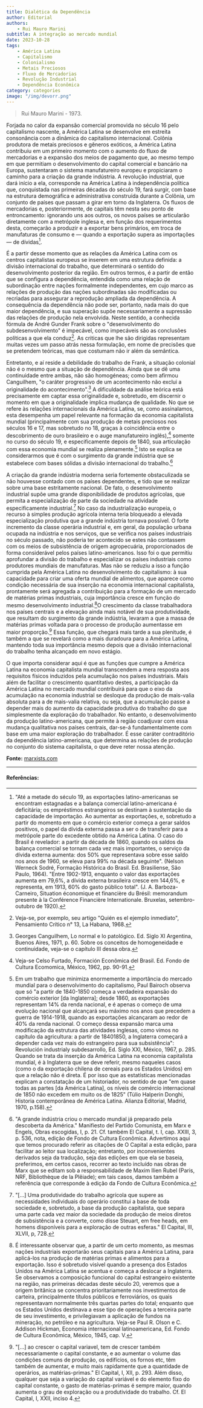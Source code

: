 ```yaml
---
title: Dialética da Dependência
author: Editorial
authors:
    - Rui Mauro Marini
subtitle: A integração ao mercado mundial
date: 2023-10-28
tags:
    - América Latina
    - Capitalismo
    - Colonialismo
    - Metais Preciosos
    - Fluxo de Mercadorias
    - Revolução Industrial
    - Dependência Econômica
category: categories
image: "/img/devorr.png"
---
```


> Rui Mauro Marini - 1973.

Forjada no calor da expansão comercial promovida no século 16 pelo capitalismo nascente, a América Latina se desenvolve em estreita consonância com a dinâmica do capitalismo internacional. Colônia produtora de metais preciosos e gêneros exóticos, a América Latina contribuiu em um primeiro momento com o aumento do fluxo de mercadorias e a expansão dos meios de pagamento que, ao mesmo tempo em que permitiam o desenvolvimento do capital comercial e bancário na Europa, sustentaram o sistema manufatureiro europeu e propiciaram o caminho para a criação da grande indústria. A revolução industrial, que dará início a ela, corresponde na América Latina à independência política que, conquistada nas primeiras décadas do século 19, fará surgir, com base na estrutura demográfica e administrativa construída durante a Colônia, um conjunto de países que passam a girar em torno da Inglaterra. Os fluxos de mercadorias e, posteriormente, de capitais têm nesta seu ponto de entroncamento: ignorando uns aos outros, os novos países se articularão diretamente com a metrópole inglesa e, em função dos requerimentos desta, começarão a produzir e a exportar bens primários, em troca de manufaturas de consumo e — quando a exportação supera as importações — de dívidas[^3].

É a partir desse momento que as relações da América Latina com os centros capitalistas europeus se inserem em uma estrutura definida: a divisão internacional do trabalho, que determinará o sentido do desenvolvimento posterior da região. Em outros termos, é a partir de então que se configura a dependência, entendida como uma relação de subordinação entre nações formalmente independentes, em cujo marco as relações de produção das nações subordinadas são modificadas ou recriadas para assegurar a reprodução ampliada da dependência. A consequência da dependência não pode ser, portanto, nada mais do que maior dependência, e sua superação supõe necessariamente a supressão das relações de produção nela envolvida. Neste sentido, a conhecida fórmula de André Gunder Frank sobre o "desenvolvimento do subdesenvolvimento" é impecável, como impecáveis são as conclusões políticas a que ela conduz[^4]. As criticas que lhe são dirigidas representam muitas vezes um passo atrás nessa formulação, em nome de precisões que se pretendem teóricas, mas que costumam não ir além da semântica.

Entretanto, e aí reside a debilidade do trabalho de Frank, a situação colonial não é o mesmo que a situação de dependência. Ainda que se dê uma continuidade entre ambas, não são homogéneas; como bem afirmou Canguilhem, "o caráter progressivo de um acontecimento não exclui a originalidade do acontecimento".[^5] A dificuldade da análise teórica está precisamente em captar essa originalidade e, sobretudo, em discernir o momento em que a originalidade implica mudança de qualidade. No que se refere às relações internacionais da América Latina, se, como assinalamos, esta desempenha um papel relevante na formação da economia capitalista mundial (principalmente com sua produção de metais preciosos nos séculos 16 e 17, mas sobretudo no 18, graças à coincidência entre o descobrimento de ouro brasileiro e o auge manufatureiro inglês),[^6] somente no curso do século 19, e especificamente depois de 1840, sua articulação com essa economia mundial se realiza plenamente.[^7] Isto se explica se considerarmos que é com o surgimento da grande indústria que se estabelece com bases sólidas a divisão internacional do trabalho.[^8]

A criação da grande indústria moderna seria fortemente obstaculizada se não houvesse contado com os países dependentes, e tido que se realizar sobre uma base estritamente nacional. De fato, o desenvolvimento industrial supõe uma grande disponibilidade de produtos agrícolas, que permita a especialização de parte da sociedade na atividade especificamente industrial.[^9] No caso da industrialização europeia, o recurso à simples produção agrícola interna teria bloqueado a elevada especialização produtiva que a grande indústria tornava possível. O forte incremento da classe operária industrial e, em geral, da população urbana ocupada na indústria e nos serviços, que se verifica nos países industriais no século passado, não poderia ter acontecido se estes não contassem com os meios de subsistência de origem agropecuária, proporcionados de forma considerável pelos países latino-americanos. Isso foi o que permitiu aprofundar a divisão do trabalho e especializar os países industriais como produtores mundiais de manufaturas. Mas não se reduziu a isso a função cumprida pela América Latina no desenvolvimento do capitalismo: à sua capacidade para criar uma oferta mundial de alimentos, que aparece como condição necessária de sua inserção na economia internacional capitalista, prontamente será agregada a contribuição para a formação de um mercado de matérias primas industriais, cuja importância cresce em função do mesmo desenvolvimento industrial.[^10]O crescimento da classe trabalhadora nos países centrais e a elevação ainda mais notável de sua produtividade, que resultam do surgimento da grande indústria, levaram a que a massa de matérias primas voltada para o processo de produção aumentasse em maior proporção.[^11] Essa função, que chegará mais tarde a sua plenitude, é também a que se revelará como a mais duradoura para a América Latina, mantendo toda sua importância mesmo depois que a divisão internacional do trabalho tenha alcançado em novo estágio.

O que importa considerar aqui é que as funções que cumpre a América Latina na economia capitalista mundial transcendem a mera resposta aos requisitos físicos induzidos pela acumulação nos países industriais. Mais além de facilitar o crescimento quantitativo destes, a participação da América Latina no mercado mundial contribuirá para que o eixo da acumulação na economia industrial se desloque da produção de mais-valia absoluta para a de mais-valia relativa, ou seja, que a acumulação passe a depender mais do aumento da capacidade produtiva do trabalho do que simplesmente da exploração do trabalhador. No entanto, o desenvolvimento da produção latino-americana, que permite à região coadjuvar com essa mudança qualitativa nos países centrais, dar-se-á fundamentalmente com base em uma maior exploração do trabalhador. É esse caráter contraditório da dependência latino-americana, que determina as relações de produção no conjunto do sistema capitalista, o que deve reter nossa atenção.

**Fonte:** [marxists.com](https://www.marxists.org/portugues/marini/1973/mes/dialetica.htm) 

***

#### Referências:

[^3]: "Até a metade do século 19, as exportações latino-americanas se encontram estagnadas e a balança comercial latino-americana é deficitária; os empréstimos estrangeiros se destinam à sustentação da capacidade de importação. Ao aumentar as exportações, e, sobretudo a partir do momento em que o comércio exterior começa a gerar saldos positivos, o papel da dívida externa passa a ser o de transferir para a metrópole parte do excedente obtido na América Latina. O caso do Brasil é revelador: a partir da década de 1860, quando os saldos da balança comercial se tornam cada vez mais importantes, o serviço da dívida externa aumenta: dos 50% que representava sobre esse saldo nos anos de 1960, se eleva para 99% na década seguinte". (Nelson Werneck Sodré, Formação Histórica do Brasil. Ed. Brasiliense, São Paulo, 1964). "Entre 1902-1913, enquanto o valor das exportações aumenta em 79,6%, a dívida externa brasileira cresce em 144,6%, e representa, em 1913, 60% do gasto público total". (J. A. Barboza-Carneiro, Situation économique et financière du Brésil: memorandum presente à la Conférence Financière Internationale. Bruxelas, setembro-outubro de 1920). 

[^4]: Veja-se, por exemplo, seu artigo "Quién es el ejemplo inmediato", Pensamiento Crítico n° 13, La Habana, 1968. 

[^5]: Georges Canguilhem, Lo normal e lo patológico. Ed. Siglo XI Argentina, Buenos Aires, 1971, p. 60. Sobre os conceitos de homogeneidade e continuidade, veja-se o capítulo III dessa obra. 

[^6]: Veja-se Celso Furtado, Formación Econômica del Brasil. Ed. Fondo de Cultura Ecomomica, México, 1962, pp. 90-91. 

[^7]: Em um trabalho que minimiza enormemente a importância do mercado mundial para o desenvolvimento do capitalismo, Paul Bairoch observa que só "a partir de 1840-1850 começa a verdadeira expansão do comércio exterior [da Inglaterra]; desde 1860, as exportações representam 14% da renda nacional, e é apenas o começo de uma evolução nacional que alcançará seu máximo nos anos que precedem a guerra de 1914-1918, quando as exportações alcançaram ao redor de 40% da renda nacional. O começo dessa expansão marca uma modificação da estrutura das atividades inglesas, como vimos no capítulo da agricultura: a partir de 18401850, a Inglaterra começará a depender cada vez mais do estrangeiro para sua subsistência": Revolución industrialy subdesarrollo, Ed. Siglo XXI, México, 1967, p. 285. Quando se trata da inserção da América Latina na economia capitalista mundial, é à Inglaterra que se deve referir, mesmo naqueles casos (como o da exportação chilena de cereais para os Estados Unidos) em que a relação não é direta. É por isso que as estatísticas mencionadas explicam a constatação de um historiador, no sentido de que "em quase todas as partes [da América Latina], os níveis de comércio internacional de 1850 não excedem em muito os de 1825" (Túlio Halperin Donghi, Historia contemporânea de América Latina. Alianza Editorial, Madrid, 1970, p.158). 

[^8]: "A grande indústria criou o mercado mundial já preparado pela descoberta da América." Manifiesto del Partido Comunista, em Marx e Engels, Obras escogidas, I, p. 21. Cf. também El Capital, t. I, cap. XXIII, 3, p. 536, nota, edição de Fondo de Cultura Econômica. Advertimos aqui que temos procurado referir as citações de O Capital a esta edição, para facilitar ao leitor sua localização; entretanto, por inconvenientes derivados seja da tradução, seja das edições em que ela se baseia, preferimos, em certos casos, recorrer ao texto incluído nas obras de Marx que se editam sob a responsabilidade de Maxim Ilien Rubel (Paris, NRF, Bibliothèque de la Plêiade); em tais casos, damos também a referência que corresponde à edição da Fondo de Cultura Econômica. 

[^9]: "[...] Uma produtividade do trabalho agrícola que supere as necessidades individuais do operário constitui a base de toda sociedade e, sobretudo, a base da produção capitalista, que separa uma parte cada vez maior da sociedade da produção de meios diretos de subsistência e a converte, como disse Steuart, em free heads, em homens disponíveis para a exploração de outras esferas." El Capital, III, XLVII, p, 728. 

[^10]: É interessante observar que, a partir de um certo momento, as mesmas nações industriais exportarão seus capitais para a América Latina, para aplicá-los na produção de matérias primas e alimentos para a exportação. Isso é sobretudo visível quando a presença dos Estados Unidos na América Latina se acentua e começa a deslocar a Inglaterra. Se observamos a composição funcional do capital estrangeiro existente na região, nas primeiras décadas deste século 20, veremos que a origem britânica se concentra prioritariamente nos investimentos de carteira, principalmente títulos públicos e ferroviários, os quais representavam normalmente três quartas partes do total; enquanto que os Estados Unidos destinava a esse tipo de operações a terceira parte de seu investimento, e privilegiavam a aplicação de fundos na mineração, no petróleo e na agricultura. Veja-se Paul R. Olson e C. Addison Hickman, Economia internacional latinoamericana, Ed. Fondo de Cultura Econômica, México, 1945, cap. V. 

[^11]: "[...] ao crescer o capital variavel, tem de crescer também necessariamente o capital constante, e ao aumentar o volume das condições comuns de produção, os edifícios, os fornos etc, têm também de aumentar, e muito mais rapidamente que a quantidade de operários, as matérias-primas." El Capital, I, XII, p. 293. Além disso, qualquer que seja a variação do capital variável e do elemento fixo do capital constante, o gasto de matérias-primas é sempre maior, quando aumenta o grau de exploração ou a produtividade do trabalho. Cf. El Capital, I, XXII, inciso 4.
